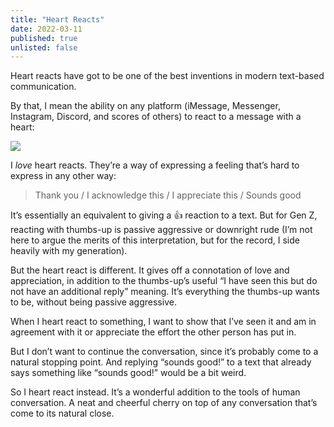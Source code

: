 ```yaml
---
title: "Heart Reacts"
date: 2022-03-11
published: true
unlisted: false
---
```


Heart reacts have got to be one of the best inventions in modern text-based communication.

By that, I mean the ability on any platform (iMessage, Messenger, Instagram, Discord, and scores of others) to react to a message with a heart:

![](/posts/heart-reacts/image-1.png)

I _love_ heart reacts. They’re a way of expressing a feeling that’s hard to express in any other way:

> Thank you / I acknowledge this / I appreciate this / Sounds good

It’s essentially an equivalent to giving a 👍 reaction to a text. But for Gen Z, reacting with thumbs-up is passive aggressive or downright rude (I’m not here to argue the merits of this interpretation, but for the record, I side heavily with my generation).

But the heart react is different. It gives off a connotation of love and appreciation, in addition to the thumbs-up’s useful “I have seen this but do not have an additional reply” meaning. It’s everything the thumbs-up wants to be, without being passive aggressive.

When I heart react to something, I want to show that I’ve seen it and am in agreement with it or appreciate the effort the other person has put in.

But I don’t want to continue the conversation, since it’s probably come to a natural stopping point. And replying “sounds good!” to a text that already says something like “sounds good!” would be a bit weird.

So I heart react instead. It’s a wonderful addition to the tools of human conversation. A neat and cheerful cherry on top of any conversation that’s come to its natural close.

